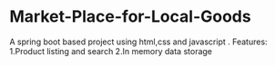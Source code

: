 # Market-Place-for-Local-Goods
A spring boot based project using html,css and javascript .
Features:
1.Product listing and search
2.In memory data storage
